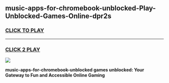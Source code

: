 
## music-apps-for-chromebook-unblocked-Play-Unblocked-Games-Online-dpr2s
<h3>
<a href="https://premium76.site?title=music-apps-for-chromebook-unblocked&ref=25A">CLICK TO PLAY</a></h3>
<hr>

<h3>
<a href="https://premium76.site?title=music-apps-for-chromebook-unblocked&ref=25A">CLICK 2 PLAY</a>
  
</h3>

<a href="https://premium76.site?title=music-apps-for-chromebook-unblocked&ref=25A"><img src="https://clearcache.store/games.png"></a>


**music-apps-for-chromebook-unblocked games unblocked: Your Gateway to Fun and Accessible Online Gaming**
